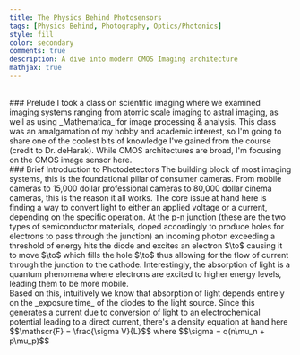 ```yaml
---
title: The Physics Behind Photosensors
tags: [Physics Behind, Photography, Optics/Photonics]
style: fill
color: secondary
comments: true
description: A dive into modern CMOS Imaging architecture
mathjax: true
---
```

<br>
### Prelude
I took a class on scientific imaging where we examined imaging systems ranging from atomic scale imaging to astral imaging, as well as using _Mathematica_ for image processing & analysis. This class was an amalgamation of my hobby and academic interest, so I'm going to share one of the coolest bits of knowledge I've gained from the course (credit to Dr. deHarak). While CMOS architectures are broad, I'm focusing on the CMOS image sensor here.
<br>
### Brief Introduction to Photodetectors
The building block of most imaging systems, this is the foundational pillar of consumer cameras. From mobile cameras to 15,000 dollar  professional cameras to 80,000 dollar cinema cameras, this is the reason it all works. The core issue at hand here is finding a way to convert light to either an applied voltage or a current, depending on the specific operation. At the p-n junction (these are the two types of semiconductor materials, doped accordingly to produce holes for electrons to pass through the junction) an incoming photon exceeding a threshold of energy hits the diode and excites an electron $\to$ causing it to move $\to$ which fills the hole $\to$ thus allowing for the flow of current through the junction to the cathode. Interestingly, the absorption of light is a quantum phenomena where electrons are excited to higher energy levels, leading them to be more mobile.
<br>
Based on this, intuitively we know that absorption of light depends entirely on the _exposure time_ of the diodes to the light source. Since this generates a current due to conversion of light to an electrochemical potential leading to a direct current, there's a density equation at hand here
$$\mathscr{F} = \frac{\sigma V}{L}$$
where
$$\sigma = q(n\mu_n + p\mu_p)$$

